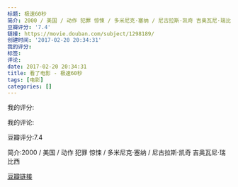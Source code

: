 ```yaml
---
标题: 极速60秒
简介: 2000 / 美国 / 动作 犯罪 惊悚 / 多米尼克·塞纳 / 尼古拉斯·凯奇 吉奥瓦尼·瑞比西
豆瓣评分: '7.4'
链接: https://movie.douban.com/subject/1298189/
创建时间: '2017-02-20 20:34:31'
我的评分:
标签:
评论:
date: 2017-02-20 20:34:31
title: 看了电影 - 极速60秒
tags: [电影]
categories: []
---
```


我的评分:

我的评论:

豆瓣评分:7.4

简介:2000 / 美国 / 动作 犯罪 惊悚 / 多米尼克·塞纳 / 尼古拉斯·凯奇 吉奥瓦尼·瑞比西

[豆瓣链接](https://movie.douban.com/subject/1298189/)

